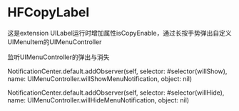 # HFCopyLabel
这是extension UILabel运行时增加属性isCopyEnable，通过长按手势弹出自定义UIMenuItem的UIMenuController

监听UIMenuController的弹出与消失

NotificationCenter.default.addObserver(self, selector: #selector(willShow), name: UIMenuController.willShowMenuNotification, object: nil)

NotificationCenter.default.addObserver(self, selector: #selector(willHide), name: UIMenuController.willHideMenuNotification, object: nil)
